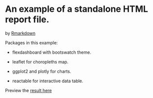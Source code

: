 # An example of a standalone HTML report file.

by [Rmarkdown](https://rmarkdown.rstudio.com/)

Packages in this example:

-   flexdashboard with bootswatch theme.

-   leaflet for choropleths map.

-   ggplot2 and plotly for charts.

-   reactable for interactive data table.

Preview the [result here](https://rpubs.com/ytk77/R_Rmd_standalone_report)
